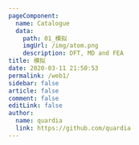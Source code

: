 ```yaml
---
pageComponent:
  name: Catalogue
  data:
    path: 01_模拟
    imgUrl: /img/atom.png
    description: DFT, MD and FEA
title: 模拟
date: 2020-03-11 21:50:53
permalink: /web1/
sidebar: false
article: false
comment: false
editLink: false
author:
  name: quardia
  link: https://github.com/quardia
---
```

